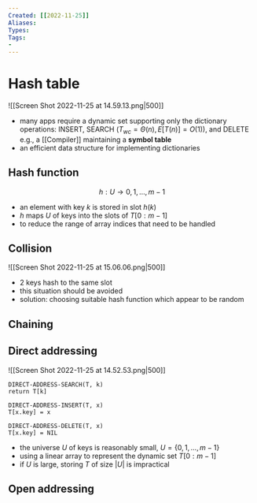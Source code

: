 ```yaml
---
Created: [[2022-11-25]]
Aliases: 
Types: 
Tags: 
- 
---
```

# Hash table
![[Screen Shot 2022-11-25 at 14.59.13.png|500]]
- many apps require a dynamic set supporting only the dictionary operations: 
  INSERT, SEARCH ($T_{wc}=\Theta(n), E[T(n)]=O(1)$), and DELETE
  e.g., a [[Compiler]] maintaining a **symbol table**
- an efficient data structure for implementing dictionaries

## Hash function
$$h:U\rightarrow {0, 1, \dots, m-1}$$
- an element with key $k$ is stored in slot $h(k)$
- $h$ maps $U$ of keys into the slots of $T[0:m-1]$
- to reduce the range of array indices that need to be handled

## Collision
![[Screen Shot 2022-11-25 at 15.06.06.png|500]]
- 2 keys hash to the same slot
- this situation should be avoided
- solution: choosing suitable hash function which appear to be random

## Chaining

## Direct addressing
![[Screen Shot 2022-11-25 at 14.52.53.png|500]]

```Pseudocode
DIRECT-ADDRESS-SEARCH(T, k)
return T[k]

DIRECT-ADDRESS-INSERT(T, x)
T[x.key] = x

DIRECT-ADDRESS-DELETE(T, x)
T[x.key] = NIL
```
- the universe $U$ of keys is reasonably small, $U=\{0, 1, \dots, m-1\}$
- using a linear array to represent the dynamic set $T[0:m-1]$
- if $U$ is large, storing $T$ of size $|U|$ is impractical

## Open addressing